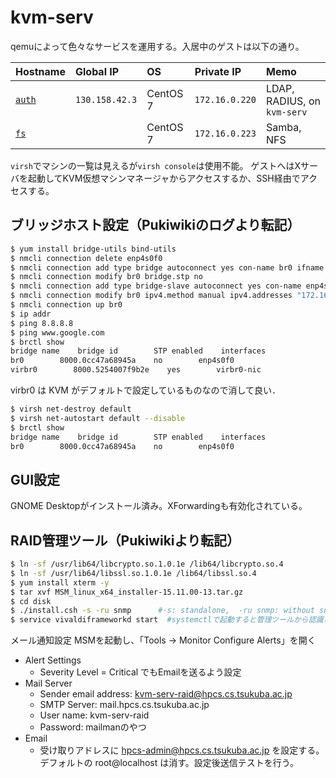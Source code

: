 # kvm-serv

qemuによって色々なサービスを運用する。入居中のゲストは以下の通り。

| Hostname            | Global IP        | OS           | Private IP       | Memo                        |
| :------------------ | :--------------- | :----------- | :--------------- | :-------------------------- |
| [`auth`](./auth.md) | `130.158.42.3`   | CentOS 7     | `172.16.0.220`   | LDAP, RADIUS, on `kvm-serv` |
| [`fs`](./fs.md)     |                  | CentOS 7     | `172.16.0.223`   | Samba, NFS                  |


`virsh`でマシンの一覧は見えるが`virsh console`は使用不能。
ゲストへはXサーバを起動してKVM仮想マシンマネージャからアクセスするか、SSH経由でアクセスする。

## ブリッジホスト設定（Pukiwikiのログより転記）

```sh
$ yum install bridge-utils bind-utils
$ nmcli connection delete enp4s0f0
$ nmcli connection add type bridge autoconnect yes con-name br0 ifname br0
$ nmcli connection modify br0 bridge.stp no
$ nmcli connection add type bridge-slave autoconnect yes con-name enp4s0f0 ifname enp4s0f0 master br0
$ nmcli connection modify br0 ipv4.method manual ipv4.addresses "172.16.0.200/16" ipv4.gateway 172.16.255.254 ipv4.dns 172.16.0.1 ipv4.dns-search "lab.hpcs.cs.tsukuba.ac.jp hpcs.cs.tsukuba.ac.jp"
$ nmcli connection up br0
$ ip addr
$ ping 8.8.8.8
$ ping www.google.com
$ brctl show
bridge name    bridge id        STP enabled    interfaces
br0        8000.0cc47a68945a    no        enp4s0f0
virbr0        8000.5254007f9b2e    yes        virbr0-nic
```

virbr0 は KVM がデフォルトで設定しているものなので消して良い．

```sh
$ virsh net-destroy default
$ virsh net-autostart default --disable
$ brctl show
bridge name    bridge id        STP enabled    interfaces
br0        8000.0cc47a68945a    no        enp4s0f0
```

## GUI設定

GNOME Desktopがインストール済み。XForwardingも有効化されている。

## RAID管理ツール（Pukiwikiより転記）

```sh
$ ln -sf /usr/lib64/libcrypto.so.1.0.1e /lib64/libcrypto.so.4
$ ln -sf /usr/lib64/libssl.so.1.0.1e /lib64/libssl.so.4
$ yum install xterm -y
$ tar xvf MSM_linux_x64_installer-15.11.00-13.tar.gz
$ cd disk
$ ./install.csh -s -ru snmp      #-s: standalone,  -ru snmp: without snmp
$ service vivaldiframeworkd start  #systemctlで起動すると管理ツールから認識されない
```

メール通知設定
MSMを起動し、「Tools -> Monitor Configure Alerts」を開く
- Alert Settings
  - Severity Level = Critical でもEmailを送るよう設定
- Mail Server
  - Sender email address: kvm-serv-raid@hpcs.cs.tsukuba.ac.jp
  - SMTP Server: mail.hpcs.cs.tsukuba.ac.jp
  - User name: kvm-serv-raid
  - Password: mailmanのやつ
- Email
  - 受け取りアドレスに hpcs-admin@hpcs.cs.tsukuba.ac.jp を設定する。デフォルトの root@localhost は消す。設定後送信テストを行う。
